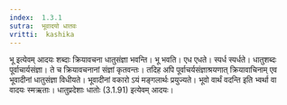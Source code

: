```yaml
---
index:  1.3.1
sutra:  भूवादयो धातवः
vritti:  kashika 
---
```


भू इत्येवम् आदयः शब्दाः क्रियावचना धातुसंज्ञा भवन्ति। भू भवति। एध एधते। स्पर्ध स्पर्धते। धातुशब्दः पूर्वाचार्यसंज्ञा। ते च क्रियावचनानां संज्ञां कृतवन्तः। तदिह अपि पूर्वाचर्यसंज्ञाश्रयणात् क्रियावाचिनाम् एव भूवादीनां धातुसंज्ञा विधीयते। भूवादीनां वकारो ऽयं मङ्गलार्थः प्रयुज्यते। भूवो वार्थं वदन्ति इति भ्वर्था वा वादयः स्मऋताः। धातुप्रदेशाः धातोः (3.1.91) इत्येवम् आदयः।

